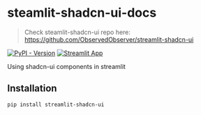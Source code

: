 # steamlit-shadcn-ui-docs

> Check steamlit-shadcn-ui repo here: https://github.com/ObservedObserver/streamlit-shadcn-ui
 
[![PyPI - Version](https://img.shields.io/pypi/v/streamlit-shadcn-ui)](https://pypi.org/project/streamlit-shadcn-ui/)
[![Streamlit App](https://static.streamlit.io/badges/streamlit_badge_black_white.svg)](https://shadcn.streamlit.app/)

Using shadcn-ui components in streamlit


## Installation

```bash
pip install streamlit-shadcn-ui
```

